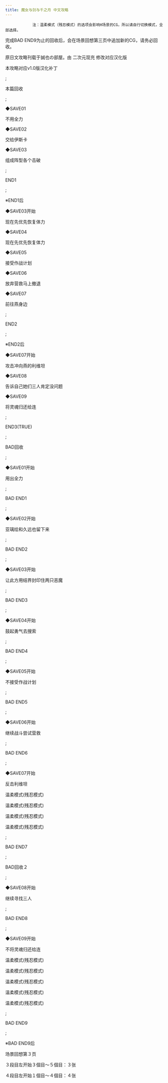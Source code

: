 ```yaml
---
title: 魔女与剑与千之月 中文攻略
---
```


                注：温柔模式（残忍模式）的选项会影响H场景的CG，所以请自行切换模式，全部选择。



完成BAD END9为止的回收后，会在场景回想第三页中追加新的CG，请务必回收。



原日文攻略刊载于誠也の部屋。由 二次元现充 修改对应汉化版



本攻略对应v1.0版汉化补丁



 ;



本篇回收



 ;



◆SAVE01



不用全力



◆SAVE02



交给伊斯卡



◆SAVE03



组成阵型各个击破



 ;



END1



 ;



※END1后



◆SAVE03开始



现在先优先恢复体力



◆SAVE04



现在先优先恢复体力



◆SAVE05



接受作战计划



◆SAVE06



放弃营救马上撤退



◆SAVE07



前往燕身边



 ;



END2



 ;



※END2后



◆SAVE07开始



攻击冲向燕的利维坦



◆SAVE08



告诉自己她们三人肯定没问题



◆SAVE09



将灵魂归还给连



 ;



END3(TRUE)



 ;



BAD回收



 ;



◆SAVE01开始



用出全力



 ;



BAD END1



 ;



◆SAVE02开始



亚璃绘和久远也留下来



 ;



BAD END2



 ;



◆SAVE03开始



让此方用结界封印住两只恶魔



 ;



BAD END3



 ;



◆SAVE04开始



鼓起勇气去搜索



 ;



BAD END4



 ;



◆SAVE05开始



不接受作战计划



 ;



BAD END5



 ;



◆SAVE06开始



继续战斗尝试营救



 ;



BAD END6



 ;



◆SAVE07开始



反击利维坦



温柔模式(残忍模式)



温柔模式(残忍模式)



温柔模式(残忍模式)



温柔模式(残忍模式)



 ;



BAD END7



 ;



BAD回收２



 ;



◆SAVE08开始



继续寻找三人



 ;



BAD END8



 ;



◆SAVE09开始



不将灵魂归还给连



温柔模式(残忍模式)



温柔模式(残忍模式)



温柔模式(残忍模式)



温柔模式(残忍模式)



温柔模式(残忍模式)



 ;



BAD END9



 ;



※BAD END9后



场景回想第３页



３段目左开始３個目～５個目：３张



４段目左开始１個目～４個目：４张


              
